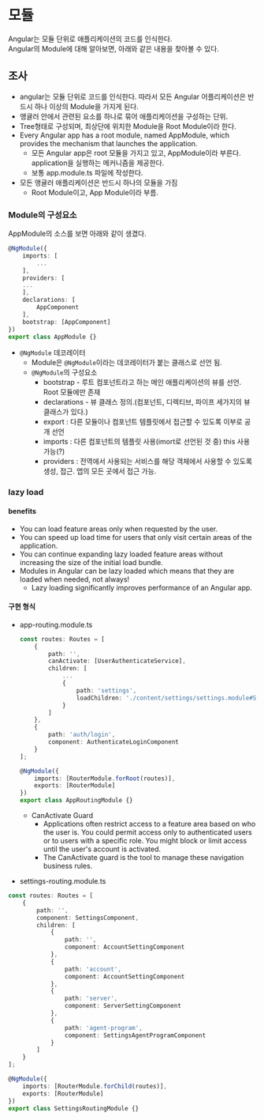 # 모듈
Angular는 모듈 단위로 애플리케이션의 코드를 인식한다.\
Angular의 Module에 대해 알아보면, 아래와 같은 내용을 찾아볼 수 있다.

## 조사
* angular는 모듈 단위로 코드를 인식한다. 따라서 모든 Angular 어플리케이션은 반드시 하나 이상의 Module을 가지게 된다.
* 앵귤러 안에서 관련된 요소를 하나로 묶어 애플리케이션을 구성하는 단위.
* Tree형태로 구성되며, 최상단에 위치한 Module을 Root Module이라 한다.
* Every Angular app has a root module, named AppModule, which provides the mechanism that launches the application.
    * 모든 Angular app은 root 모듈을 가지고 있고, AppModule이라 부른다. application을 실행하는 메커니즘을 제공한다.
    * 보통 app.module.ts 파일에 작성한다.
* 모든 앵귤러 애플리케이션은 반드시 하나의 모듈을 가짐
    * Root Module이고, App Module이라 부름.

### Module의 구성요소
AppModule의 소스를 보면 아래와 같이 생겼다.
```typescript
@NgModule({
    imports: [
        ...
    ],
    providers: [
    ...
    ],
    declarations: [
        AppComponent
    ],
    bootstrap: [AppComponent]
})
export class AppModule {}
```
* `@NgModule` 데코레이터
    * Module은 `@NgModule`이라는 데코레이터가 붙는 클래스로 선언 됨.
    * `@NgModule`의 구성요소
        * bootstrap - 루트 컴포넌트라고 하는 메인 애플리케이션의 뷰를 선언. Root 모듈에만 존재
        * declarations - 뷰 클래스 정의.(컴포넌트, 디렉티브, 파이프 세가지의 뷰 클래스가 있다.)
        * export : 다른 모듈이나 컴포넌트 템플릿에서 접근할 수 있도록 이부로 공개 선언
        * imports : 다른 컴포넌트의 템플릿 사용(imort로 선언된 것 중) this 사용 가능(?)
        * providers : 전역에서 사용되는 서비스를 해당 객체에서 사용할 수 있도록 생성, 접근. 앱의 모든 곳에서 접근 가능.
### lazy load
#### benefits
* You can load feature areas only when requested by the user.
* You can speed up load time for users that only visit certain areas of the application.
* You can continue expanding lazy loaded feature areas without increasing the size of the initial load bundle.
* Modules in Angular can be lazy loaded which means that they are loaded when needed, not always! 
    * Lazy loading significantly improves performance of an Angular app.

#### 구현 형식
* app-routing.module.ts
    ```typescript
    const routes: Routes = [
        {
            path: '',
            canActivate: [UserAuthenticateService],
            children: [
                ...
                {
                    path: 'settings',
                    loadChildren: './content/settings/settings.module#SettingsModule'
                }
            ]   
        },
        {
            path: 'auth/login',
            component: AuthenticateLoginComponent
        }
    ];

    @NgModule({
        imports: [RouterModule.forRoot(routes)],
        exports: [RouterModule]
    })
    export class AppRoutingModule {}
    ```
    * CanActivate Guard
        * Applications often restrict access to a feature area based on who the user is. You could permit access only to authenticated users or to users with a specific role. You might block or limit access until the user's account is activated.
        * The CanActivate guard is the tool to manage these navigation business rules.


* settings-routing.module.ts
```typescript
const routes: Routes = [
    {
        path: '',
        component: SettingsComponent,
        children: [
            {
                path: '',
                component: AccountSettingComponent
            },
            {
                path: 'account',
                component: AccountSettingComponent
            },
            {
                path: 'server',
                component: ServerSettingComponent
            },
            {
                path: 'agent-program',
                component: SettingsAgentProgramComponent
            }
        ]
    }
];

@NgModule({
    imports: [RouterModule.forChild(routes)],
    exports: [RouterModule]
})
export class SettingsRoutingModule {}
```